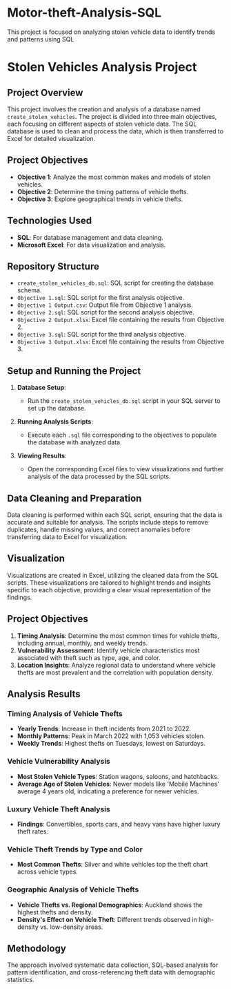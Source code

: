 # Motor-theft-Analysis-SQL
This project is focused on analyzing stolen vehicle data to identify trends and patterns using SQL

# Stolen Vehicles Analysis Project

## Project Overview

This project involves the creation and analysis of a database named `create_stolen_vehicles`. The project is divided into three main objectives, each focusing on different aspects of stolen vehicle data. The SQL database is used to clean and process the data, which is then transferred to Excel for detailed visualization.

## Project Objectives

- **Objective 1**: Analyze the most common makes and models of stolen vehicles.
- **Objective 2**: Determine the timing patterns of vehicle thefts.
- **Objective 3**: Explore geographical trends in vehicle thefts.

## Technologies Used

- **SQL**: For database management and data cleaning.
- **Microsoft Excel**: For data visualization and analysis.

## Repository Structure

- `create_stolen_vehicles_db.sql`: SQL script for creating the database schema.
- `Objective 1.sql`: SQL script for the first analysis objective.
- `Objective 1 Output.csv`: Output file from Objective 1 analysis.
- `Objective 2.sql`: SQL script for the second analysis objective.
- `Objective 2 Output.xlsx`: Excel file containing the results from Objective 2.
- `Objective 3.sql`: SQL script for the third analysis objective.
- `Objective 3 Output.xlsx`: Excel file containing the results from Objective 3.

## Setup and Running the Project

1. **Database Setup**:
   - Run the `create_stolen_vehicles_db.sql` script in your SQL server to set up the database.

2. **Running Analysis Scripts**:
   - Execute each `.sql` file corresponding to the objectives to populate the database with analyzed data.

3. **Viewing Results**:
   - Open the corresponding Excel files to view visualizations and further analysis of the data processed by the SQL scripts.

## Data Cleaning and Preparation

Data cleaning is performed within each SQL script, ensuring that the data is accurate and suitable for analysis. The scripts include steps to remove duplicates, handle missing values, and correct anomalies before transferring data to Excel for visualization.

## Visualization

Visualizations are created in Excel, utilizing the cleaned data from the SQL scripts. These visualizations are tailored to highlight trends and insights specific to each objective, providing a clear visual representation of the findings.

## Project Objectives
1. **Timing Analysis**: Determine the most common times for vehicle thefts, including annual, monthly, and weekly trends.
2. **Vulnerability Assessment**: Identify vehicle characteristics most associated with theft such as type, age, and color.
3. **Location Insights**: Analyze regional data to understand where vehicle thefts are most prevalent and the correlation with population density.

## Analysis Results

### Timing Analysis of Vehicle Thefts
- **Yearly Trends**: Increase in theft incidents from 2021 to 2022.
- **Monthly Patterns**: Peak in March 2022 with 1,053 vehicles stolen.
- **Weekly Trends**: Highest thefts on Tuesdays, lowest on Saturdays.

### Vehicle Vulnerability Analysis
- **Most Stolen Vehicle Types**: Station wagons, saloons, and hatchbacks.
- **Average Age of Stolen Vehicles**: Newer models like 'Mobile Machines' average 4 years old, indicating a preference for newer vehicles.

### Luxury Vehicle Theft Analysis
- **Findings**: Convertibles, sports cars, and heavy vans have higher luxury theft rates.

### Vehicle Theft Trends by Type and Color
- **Most Common Thefts**: Silver and white vehicles top the theft chart across vehicle types.

### Geographic Analysis of Vehicle Thefts
- **Vehicle Thefts vs. Regional Demographics**: Auckland shows the highest thefts and density.
- **Density's Effect on Vehicle Theft**: Different trends observed in high-density vs. low-density areas.

## Methodology
The approach involved systematic data collection, SQL-based analysis for pattern identification, and cross-referencing theft data with demographic statistics.
